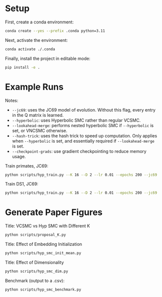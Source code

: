 # Setup

First, create a conda environment:

```bash
conda create --yes --prefix .conda python=3.11
```

Next, activate the environment:

```bash
conda activate ./.conda
```

Finally, install the project in editable mode:

```bash
pip install -e .
```

# Example Runs

Notes:

- `--jc69`: uses the JC69 model of evolution. Without this flag, every entry in
  the Q matrix is learned.
- `--hyperbolic`: uses Hyperbolic SMC rather than regular VCSMC.
- `--lookahead-merge`: performs nested hyperbolic SMC if `--hyperbolic` is set,
  or VNCSMC otherwise.
- `--hash-trick`: uses the hash trick to speed up computation. Only applies when
  `--hyperbolic` is set, and essentially required if `--lookahead-merge` is set.
- `--checkpoint-grads`: use gradient checkpointing to reduce memory usage.

Train primates, JC69:

```bash
python scripts/hyp_train.py --K 16 --D 2 --lr 0.01 --epochs 200 --jc69 --hyperbolic --lookahead-merge --hash-trick data/primates.phy
```

Train DS1, JC69:

```bash
python scripts/hyp_train.py --K 16 --D 2 --lr 0.01 --epochs 200 --jc69 --hyperbolic --lookahead-merge --hash-trick --checkpoint-grads data/hohna/DS1.phy
```

# Generate Paper Figures

Title: VCSMC vs Hyp SMC with Different K

```bash
python scripts/proposal_K.py
```

Title: Effect of Embedding Initialization

```bash
python scripts/hyp_smc_init_mean.py
```

Title: Effect of Dimensionality

```bash
python scripts/hyp_smc_dim.py
```

Benchmark (output to a .csv):

```bash
python scripts/hyp_smc_benchmark.py
```
